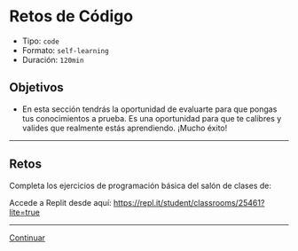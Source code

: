 # Retos de Código
- Tipo: `code`
- Formato: `self-learning`
- Duración: `120min`

## Objetivos

- En esta sección tendrás la oportunidad de evaluarte para que pongas tus conocimientos a prueba. Es una oportunidad para que te calibres y valides que realmente estás aprendiendo. ¡Mucho éxito!

***

## Retos

Completa los ejercicios de programación básica del salón de clases de:

Accede a Replit desde aquí:
https://repl.it/student/classrooms/25461?lite=true


<!--
1. Crea un programa que imprima los números que son potencia de 3 menores a 10,000 (ej. 3, 9, 27, etc.)
2. Crea un programa que compruebe si un número es par o impar, escribiendo el mensaje en la consola.
3. Crea un programa que cuente el número de vocales de un `string`
4. Crea un programa que capitalice la primera y última letra de un `string`
5. Crea un programa que determine si un número es primo
6. Crea un programa que determine si un número es mayor a otro
7. Crea un programa que determine si dos número son pares
8. Crea un programa que determine si una persona puede manejar (16 años o más) y votar (18 años o más)
9. Crea un programa que, por medio de console.log, logre producir una pirámide de `#` del tamaño brindado por medio de un `prompt()`:

```js
#
##
###
####
#####
######
#######
```

Para todos los programas, si el usuario no ingresa un dato válido, debe dar un mensaje de error.
-->

***
[Continuar](10-solutions-code-challenges.md)
